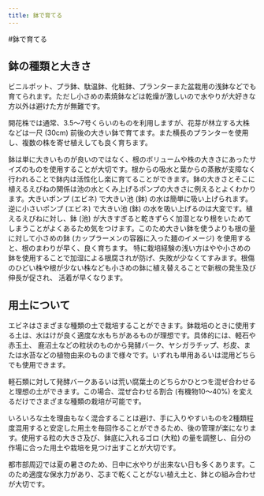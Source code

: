 ```yaml
---
title: 鉢で育てる
---
```

<link rel="stylesheet" href="/assets/stylesheets/calanthe.css" />
#鉢で育てる

## 鉢の種類と大きさ<a name="type_of_pots"></a>
ビニルポット、プラ鉢、駄温鉢、化粧鉢、プランターまた盆栽用の浅鉢などでも育てられます。ただし小さめの素焼鉢などは乾燥が激しいので水やりが大好きな方以外は避けた方が無難です。

開花株では通常、3.5～7号くらいのものを利用しますが、花芽が林立する大株などは一尺 (30cm) 前後の大きい鉢で育てます。また横長のプランターを使用し、複数の株を寄せ植えしても良く育ちます。

鉢は単に大きいものが良いのではなく、根のボリュームや株の大きさにあったサイズのものを使用することが大切です。根からの吸水と葉からの蒸散が支障なく行われることで鉢内は活性化し楽に育てることができます。鉢の大きさとそこに植えるえびねの関係は池の水とくみ上げるポンプの大きさに例えるとよくわかります。大きいポンプ (エビネ) で大きい池 (鉢) の水は簡単に吸い上げられます。逆に小さいポンプ (エビネ) で大きい池 (鉢) の水を吸い上げるのは大変です。植えるえびねに対し、鉢 (池) が大きすぎると乾きずらく加湿となり根をいためてしまうことがよくあるため気をつけます。このため大きい鉢を使うよりも根の量に対して小さめの鉢 (カップラーメンの容器に入った麺のイメージ) を使用すると、根のまわりが早く、良く育ちます。 特に栽培経験の浅い方はやや小さめの鉢を使用することで加湿による根腐されが防げ、失敗が少なくてすみます。根傷のひどい株や根が少ない株なども小さめの鉢に植え替えることで新根の発生及び伸長が促され、 活着が早くなります。

## 用土について<a name="about_soil"></a>
エビネはさまざまな種類の土で栽培することができます。鉢栽培のときに使用する土は、水はけが良く適度な水もちがあるものが理想です。具体的には、軽石や赤玉土、 鹿沼土などの粒状のものから発酵バーク、ヤシガラチップ、杉皮、または水苔などの植物由来のものまで様々です。いずれも単用あるいは混用どちらでも使用できます。

軽石類に対して発酵バークあるいは荒い腐葉土のどちらかひとつを混ぜ合わせると理想の土ができます。この場合、混ぜ合わせる割合 (有機物10～40%) を変えるだけでさまざまな種類の栽培が可能です。

いろいろな土を理由もなく混合することは避け、手に入りやすいものを2種類程度混用すると安定した用土を毎回作ることができるため、後の管理が楽になります。使用する粒の大きさ及び、鉢底に入れるゴロ (大粒) の量を調整し、自分の作場に合った用土や栽培を見つけ出すことが大切です。

都市部周辺では夏の暑さのため、日中に水やりが出来ない日も多くあります。このため適度な保水力があり、芯まで乾くことがない植え土と、鉢との組み合わせが大切です。
